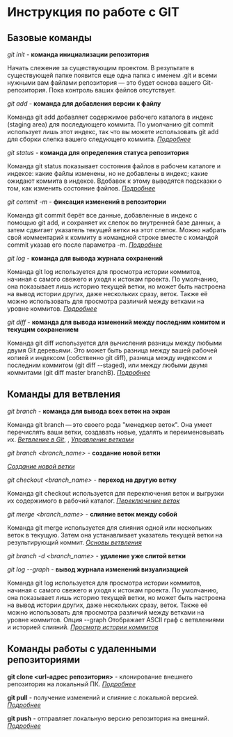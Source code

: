 # Инструкция по работе с GIT

## Базовые команды

*git init* - **команда инициализации репозитория**

Начать слежение за существующим проектом. В результате в существующей папке появится еще одна папка с именем .git и всеми 
нужными вам файлами репозитория — это будет основа вашего Git-репозитория. 
Пока контроль ваших файлов отсутствует.

*git add* -  **команда для добавления версии к файлу**

Команда git add добавляет содержимое рабочего каталога в индекс (staging area) для последующего коммита. По умолчанию git commit использует лишь этот индекс, так что вы можете использовать git add для сборки слепка вашего следующего коммита. [*Подробнее*](https://git-scm.com/book/ru/v2/ch00/r_tracking_files)

*git status* - **команда для определения статуса репозитория**

Команда git status показывает состояния файлов в рабочем каталоге и индексе: какие файлы изменены, но не добавлены в индекс; какие ожидают коммита в индексе. Вдобавок к этому выводятся подсказки о том, как изменить состояние файлов. [*Подробнее*](https://git-scm.com/book/ru/v2/ch00/r_checking_status)

*git commit -m <message>* - **фиксация изменений в репозитории**

Команда git commit берёт все данные, добавленные в индекс с помощью git add, и сохраняет их слепок во внутренней базе данных, а затем сдвигает указатель текущей ветки на этот слепок. Можно набрать свой комментарий к коммиту в командной строке вместе с командой commit указав его после параметра -m. [*Подробнее*](https://git-scm.com/book/ru/v2/ch00/r_committing_changes) 

*git log* - **команда для вывода журнала сохранений**

Команда git log используется для просмотра истории коммитов, начиная с самого свежего и уходя к истокам проекта. По умолчанию, она показывает лишь историю текущей ветки, но может быть настроена на вывод истории других, даже нескольких сразу, веток. Также её можно использовать для просмотра различий между ветками на уровне коммитов. [*Подробнее*](https://git-scm.com/book/ru/v2/ch00/r_viewing_history)

*git diff* - **команда для вывода изменений между последним комитом и текущим сохранением**

Команда git diff используется для вычисления разницы между любыми двумя Git деревьями. Это может быть разница между вашей рабочей копией и индексом (собственно git diff), разница между индексом и последним коммитом (git diff --staged), или между любыми двумя коммитами (git diff master branchB). [*Подробнее*](https://git-scm.com/book/ru/v2/ch00/r_git_diff_staged)

## Команды для ветвления

*git branch* - **команда для вывода всех веток на экран**

Команда git branch — это своего рода "менеджер веток". Она умеет перечислять ваши ветки, создавать новые, удалять и переименовывать их.
[*Ветвление в Git*](https://git-scm.com/book/ru/v2/ch00/ch03-git-branching), , [*Управление ветками*](https://git-scm.com/book/ru/v2/ch00/r_branch_management)

*git branch <branch_name>* - **создание новой ветки**

[*Создание новой ветки*](https://git-scm.com/book/ru/v2/ch00/r_create_new_branch)

*git checkout <branch_name>* - **переход на другую ветку**

Команда git checkout используется для переключения веток и выгрузки их содержимого в рабочий каталог. [*Переключение веток*](https://git-scm.com/book/ru/v2/ch00/r_switching_branches)

*git merge <branch_name>* - **слияние веток между собой**

Команда git merge используется для слияния одной или нескольких веток в текущую. Затем она устанавливает указатель текущей ветки на результирующий коммит. [*Основы ветвления*](https://git-scm.com/book/ru/v2/ch00/r_basic_branching)

*git branch -d <branch_name>* - **удаление уже слитой ветки**

*git log --graph* - **вывод журнала изменений визуализацией**

Команда git log используется для просмотра истории коммитов, начиная с самого свежего и уходя к истокам проекта. По умолчанию, она показывает лишь историю текущей ветки, но может быть настроена на вывод истории других, даже нескольких сразу, веток. Также её можно использовать для просмотра различий между ветками на уровне коммитов. Опция --graph Отображает ASCII граф с ветвлениями и историей слияний. [*Просмотр истории коммитов*](https://git-scm.com/book/ru/v2/ch00/r_viewing_history)

## Команды работы с удаленными репозиториями

**git clone <url-адрес репозитория>** - клонирование внешнего репозитория на локальный ПК. [*Подробнее*](https://git-scm.com/docs/git-clone)

**git pull** - получение изменений и слияние с локальной версией. [*Подробнее*](https://git-scm.com/docs/git-pull)

**git push** - отправляет локальную версию репозитория на внешний. [*Подробнее*](https://git-scm.com/docs/git-push)
